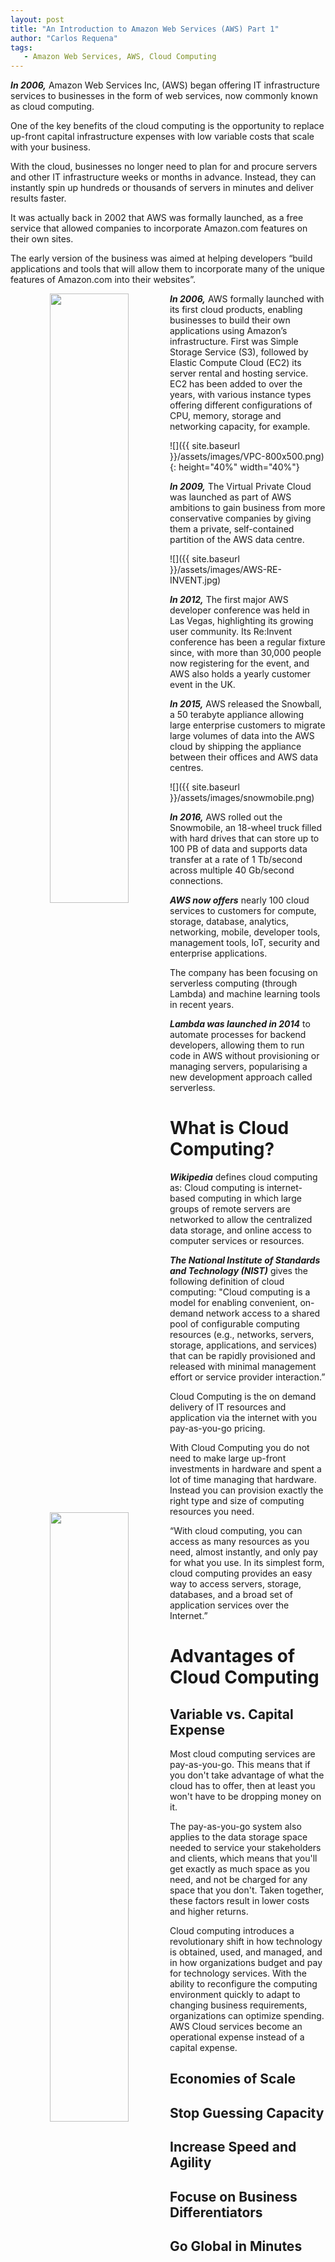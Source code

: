 ```yaml
---
layout: post
title: "An Introduction to Amazon Web Services (AWS) Part 1"
author: "Carlos Requena"
tags:
   - Amazon Web Services, AWS, Cloud Computing
---
```


***In 2006,*** Amazon Web Services Inc, (AWS) began offering IT infrastructure services to businesses in the form of web services, now commonly known as cloud computing.

One of the key benefits of the cloud computing is the opportunity to replace up-front capital infrastructure expenses with low variable costs that scale with your business.

With the cloud, businesses no longer need to plan for and procure servers and other IT infrastructure weeks or months in advance. Instead, they can instantly spin up hundreds or thousands of servers in minutes and deliver results faster.

It was actually back in 2002 that AWS was formally launched, as a free service that allowed companies to incorporate Amazon.com features on their own sites.

The early version of the business was aimed at helping developers “build applications and tools that will allow them to incorporate many of the unique features of Amazon.com into their websites”.

<div style="text-align: center">
    <img align="left" src="{{ site.baseurl }}/assets/images/S3-screen.png" width="50%"/>
    <img align="left"  src="{{ site.baseurl }}/assets/images/EC2-screen.png" width="50%"/>
</div>


***In 2006,*** AWS formally launched with its first cloud products, enabling businesses to build their own applications using Amazon’s infrastructure. First was Simple Storage Service (S3), followed by Elastic Compute Cloud (EC2) its server rental and hosting service. EC2 has been added to over the years, with various instance types offering different configurations of CPU, memory, storage and networking capacity, for example.

![]({{ site.baseurl }}/assets/images/VPC-800x500.png){: height="40%" width="40%"}

***In 2009,*** The Virtual Private Cloud was launched as part of AWS ambitions to gain business from more conservative companies by giving them a private, self-contained partition of the AWS data centre.

![]({{ site.baseurl }}/assets/images/AWS-RE-INVENT.jpg)

***In 2012,*** The first major AWS developer conference was held in Las Vegas, highlighting its growing user community. Its Re:Invent conference has been a regular fixture since, with more than 30,000 people now registering for the event, and AWS also holds a yearly customer event in the UK.

***In 2015,*** AWS released the Snowball, a 50 terabyte appliance allowing large enterprise customers to migrate large volumes of data into the AWS cloud by shipping the appliance between their offices and AWS data centres.

![]({{ site.baseurl }}/assets/images/snowmobile.png)

***In 2016,*** AWS rolled out the Snowmobile, an 18-wheel truck filled with hard drives that can store up to 100 PB of data and supports data transfer at a rate of 1 Tb/second across multiple 40 Gb/second connections.

***AWS now offers*** nearly 100 cloud services to customers for compute, storage, database, analytics, networking, mobile, developer tools, management tools, IoT, security and enterprise applications.

The company has been focusing on serverless computing (through Lambda) and machine learning tools in recent years.

***Lambda was launched in 2014*** to automate processes for backend developers, allowing them to run code in AWS without provisioning or managing servers, popularising a new development approach called serverless.

# What is Cloud Computing?

***Wikipedia*** defines cloud computing as: Cloud computing is internet-based computing in which large groups of remote servers are networked to allow the centralized data storage, and online access to computer services or resources.

***The National Institute of Standards and Technology (NIST)*** gives the following definition of cloud computing: "Cloud computing is a model for enabling convenient, on-demand network access to a shared pool of configurable computing resources (e.g., networks, servers, storage, applications, and services) that can be rapidly provisioned and released with minimal management effort or service provider interaction.”

Cloud Computing is the on demand delivery of IT resources and application via the internet with you pay-as-you-go pricing.

With Cloud Computing you do not need to make large up-front investments in hardware and spent a lot of time managing that hardware. Instead you can provision exactly the right type and size of computing resources you need.

“With cloud computing, you can access as many resources as you need,	almost	instantly, and only pay for what you	use. In	its simplest form, cloud computing provides	an easy way to access	servers, storage, databases,	and a broad set of application services over	the Internet.”

# Advantages of Cloud Computing

## Variable vs. Capital Expense

Most cloud computing services are pay-as-you-go. This means that if you don't take advantage of what the cloud has to offer, then at least you won't have to be dropping money on it.

The pay-as-you-go system also applies to the data storage space needed to service your stakeholders and clients, which means that you'll get exactly as much space as you need, and not be charged for any space that you don't. Taken together, these factors result in lower costs and higher returns.

Cloud	computing introduces a revolutionary shift in how technology is obtained, used,	and managed, and	in how organizations budget	and pay for technology services. With the ability to reconfigure the computing environment quickly to adapt to changing business requirements, organizations	can optimize spending. AWS Cloud	services become an operational expense	instead of a capital expense.

## Economies of Scale

## Stop Guessing Capacity

## Increase Speed and Agility

## Focuse on Business Differentiators

## Go Global in Minutes